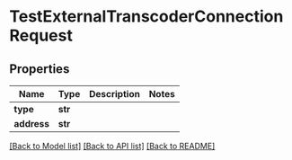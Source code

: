# TestExternalTranscoderConnectionRequest

## Properties

Name | Type | Description | Notes
------------ | ------------- | ------------- | -------------
**type** | **str** |  | 
**address** | **str** |  | 

[[Back to Model list]](../README.md#documentation-for-models) [[Back to API list]](../README.md#documentation-for-api-endpoints) [[Back to README]](../README.md)


